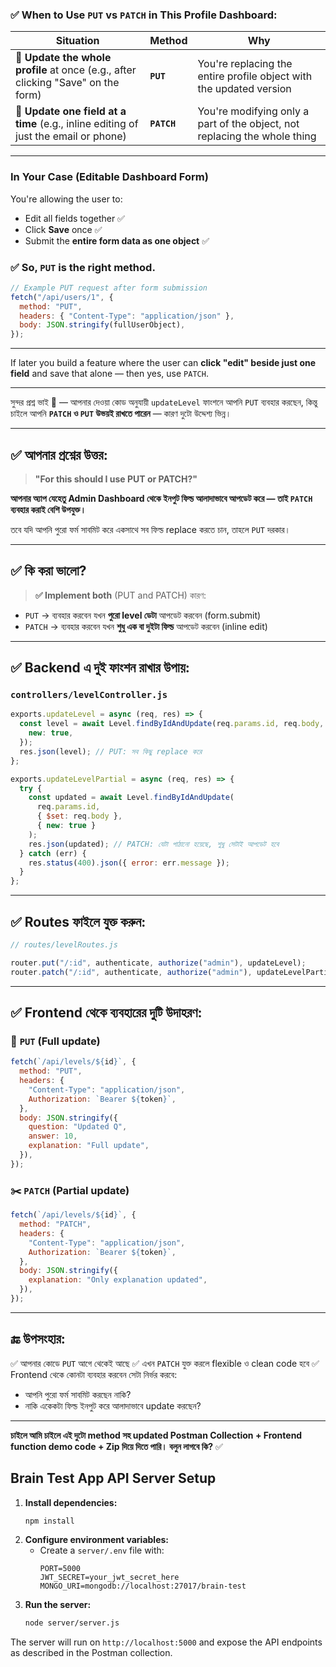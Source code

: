 ### ✅ When to Use `PUT` vs `PATCH` in This Profile Dashboard:

| Situation                                                                           | Method      | Why                                                                       |
| ----------------------------------------------------------------------------------- | ----------- | ------------------------------------------------------------------------- |
| 🔄 **Update the whole profile** at once (e.g., after clicking "Save" on the form)   | **`PUT`**   | You're replacing the entire profile object with the updated version       |
| 🧩 **Update one field at a time** (e.g., inline editing of just the email or phone) | **`PATCH`** | You're modifying only a part of the object, not replacing the whole thing |

---

### In Your Case (Editable Dashboard Form)

You're allowing the user to:

- Edit all fields together ✅
- Click **Save** once ✅
- Submit the **entire form data as one object** ✅

### ✅ So, `PUT` is the right method.

```js
// Example PUT request after form submission
fetch("/api/users/1", {
  method: "PUT",
  headers: { "Content-Type": "application/json" },
  body: JSON.stringify(fullUserObject),
});
```

---

If later you build a feature where the user can **click "edit" beside just one field** and save that alone — then yes, use `PATCH`.

---

সুন্দর প্রশ্ন ভাই 🙌 — আপনার দেওয়া কোড অনুযায়ী `updateLevel` ফাংশনে আপনি `PUT` ব্যবহার করছেন, কিন্তু চাইলে আপনি **`PATCH` ও `PUT` উভয়ই রাখতে পারেন** — কারণ দুটো উদ্দেশ্য ভিন্ন।

---

## ✅ আপনার প্রশ্নের উত্তর:

> **"For this should I use PUT or PATCH?"**

**আপনার অ্যাপ যেহেতু Admin Dashboard থেকে ইনপুট ফিল্ড আলাদাভাবে আপডেট করে — তাই `PATCH` ব্যবহার করাই বেশি উপযুক্ত।**

তবে যদি আপনি পুরো ফর্ম সাবমিট করে একসাথে সব ফিল্ড replace করতে চান, তাহলে `PUT` দরকার।

---

## ✅ কি করা ভালো?

> **✅ Implement both** (PUT and PATCH)
> কারণ:

- `PUT` → ব্যবহার করবেন যখন **পুরো level ডেটা** আপডেট করবেন (form.submit)
- `PATCH` → ব্যবহার করবেন যখন **শুধু এক বা দুইটা ফিল্ড** আপডেট করবেন (inline edit)

---

## ✅ Backend এ দুই ফাংশন রাখার উপায়:

### `controllers/levelController.js`

```js
exports.updateLevel = async (req, res) => {
  const level = await Level.findByIdAndUpdate(req.params.id, req.body, {
    new: true,
  });
  res.json(level); // PUT: সব কিছু replace করে
};

exports.updateLevelPartial = async (req, res) => {
  try {
    const updated = await Level.findByIdAndUpdate(
      req.params.id,
      { $set: req.body },
      { new: true }
    );
    res.json(updated); // PATCH: যেটা পাঠানো হয়েছে, শুধু সেটাই আপডেট হবে
  } catch (err) {
    res.status(400).json({ error: err.message });
  }
};
```

---

## ✅ Routes ফাইলে যুক্ত করুন:

```js
// routes/levelRoutes.js

router.put("/:id", authenticate, authorize("admin"), updateLevel);
router.patch("/:id", authenticate, authorize("admin"), updateLevelPartial);
```

---

## ✅ Frontend থেকে ব্যবহারের দুটি উদাহরণ:

### 🔁 `PUT` (Full update)

```js
fetch(`/api/levels/${id}`, {
  method: "PUT",
  headers: {
    "Content-Type": "application/json",
    Authorization: `Bearer ${token}`,
  },
  body: JSON.stringify({
    question: "Updated Q",
    answer: 10,
    explanation: "Full update",
  }),
});
```

### ✂️ `PATCH` (Partial update)

```js
fetch(`/api/levels/${id}`, {
  method: "PATCH",
  headers: {
    "Content-Type": "application/json",
    Authorization: `Bearer ${token}`,
  },
  body: JSON.stringify({
    explanation: "Only explanation updated",
  }),
});
```

---

## 🔚 উপসংহার:

✅ আপনার কোডে `PUT` আগে থেকেই আছে
✅ এখন `PATCH` যুক্ত করলে flexible ও clean code হবে
✅ Frontend থেকে কোনটা ব্যবহার করবেন সেটা নির্ভর করবে:

- আপনি পুরো ফর্ম সাবমিট করছেন নাকি?
- নাকি একেকটা ফিল্ড ইনপুট করে আলাদাভাবে update করছেন?

---

**চাইলে আমি চাইলে এই দুটো method সহ updated Postman Collection + Frontend function demo code + Zip দিয়ে দিতে পারি। বলুন লাগবে কি?** ✅

## Brain Test App API Server Setup

1. **Install dependencies:**
   ```bash
   npm install
   ```
2. **Configure environment variables:**
   - Create a `server/.env` file with:
     ```env
     PORT=5000
     JWT_SECRET=your_jwt_secret_here
     MONGO_URI=mongodb://localhost:27017/brain-test
     ```
3. **Run the server:**
   ```bash
   node server/server.js
   ```

The server will run on `http://localhost:5000` and expose the API endpoints as described in the Postman collection.
